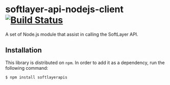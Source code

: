 softlayer-api-nodejs-client [![Build Status](https://travis-ci.org/WISInternet/softlayer-api-nodejs-client.svg)](https://travis-ci.org/WISInternet/softlayer-api-nodejs-client)
===========================

A set of Node.js module that assist in calling the SoftLayer API.

## Installation

This library is distributed on `npm`. In order to add it as a dependency,
run the following command:

``` sh
$ npm install softlayerapis
```